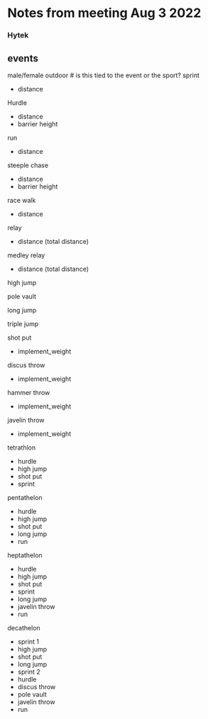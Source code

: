 # Notes from meeting Aug 3 2022

### Hytek
## events
male/female
outdoor # is this tied to the event or the sport?
  sprint
  - distance

  Hurdle
  - distance
  - barrier height
  
  run 
  - distance
    
  steeple chase
  - distance
  - barrier height
    
  race walk
  - distance
  
  relay
  - distance (total distance)
    
  medley relay
  - distance (total distance)
  
  high jump
  
  pole vault
  
  long jump
  
  triple jump
  
  shot put
  - implement_weight
    
  discus throw
  - implement_weight
  
  hammer throw
  - implement_weight
  
  javelin throw
  - implement_weight
  
  tetrathlon
  - hurdle
  - high jump
  - shot put
  - sprint
     
  pentathelon
  - hurdle
  - high jump
  - shot put
  - long jump
  - run

  heptathelon
  - hurdle
  - high jump
  - shot put
  - sprint
  - long jump
  - javelin throw
  - run
  
  decathelon
  - sprint 1
  - high jump
  - shot put
  - long jump
  - sprint 2
  - hurdle
  - discus throw
  - pole vault
  - javelin throw
  - run


